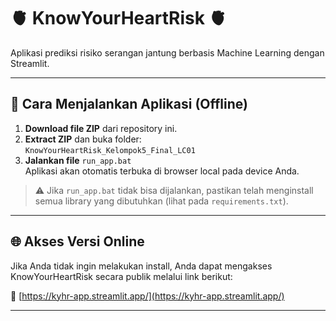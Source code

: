 # 🫀 KnowYourHeartRisk 🫀

Aplikasi prediksi risiko serangan jantung berbasis Machine Learning dengan Streamlit.

---

## 🚀 Cara Menjalankan Aplikasi (Offline)

1. **Download file ZIP** dari repository ini. 
2. **Extract ZIP** dan buka folder:  
   `KnowYourHeartRisk_Kelompok5_Final_LC01`  
3. **Jalankan file** `run_app.bat`  
   Aplikasi akan otomatis terbuka di browser local pada device Anda.

> ⚠️ Jika `run_app.bat` tidak bisa dijalankan, pastikan telah menginstall semua library yang dibutuhkan (lihat pada `requirements.txt`).

---

## 🌐 Akses Versi Online

Jika Anda tidak ingin melakukan install, Anda dapat mengakses KnowYourHeartRisk secara publik melalui link berikut:

🔗 [https://kyhr-app.streamlit.app/](https://kyhr-app.streamlit.app/)

---


